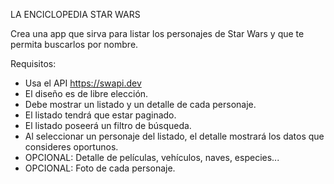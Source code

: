 LA ENCICLOPEDIA STAR WARS

Crea una app que sirva para listar los personajes de Star Wars y que te permita buscarlos por nombre.

Requisitos:
- Usa el API https://swapi.dev
- El diseño es de libre elección.
- Debe mostrar un listado y un detalle de cada personaje.
- El listado tendrá que estar paginado.
- El listado poseerá un filtro de búsqueda.
- Al seleccionar un personaje del listado, el detalle mostrará los datos que consideres oportunos.
- OPCIONAL: Detalle de películas, vehículos, naves, especies...
- OPCIONAL: Foto de cada personaje.